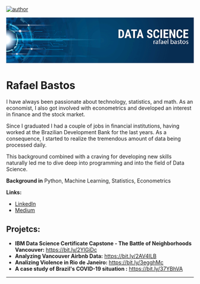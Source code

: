 [![author](https://img.shields.io/badge/author-rrbastos-orange)](https://www.linkedin.com/in/rrbastos/) 

<p align="center">
  <img src="img/github_cover.png" >
</p>

# Rafael Bastos
I have always been passionate about technology, statistics, and math. As an economist, I also got involved with econometrics and developed an interest in finance and the stock market.

Since I graduated I had a couple of jobs in financial institutions, having worked at the Brazilian Development Bank for the last years. As a consequence, I started to realize the tremendous amount of data being processed daily.

This background combined with a craving for developing new skills naturally led me to dive deep into programming and into the field of Data Science.

**Background in** Python, Machine Learning, Statistics, Econometrics

**Links:**
* [LinkedIn](https://www.linkedin.com/in/rrbastos/)
* [Medium](https://medium.com/@rafa.bastos)


## Projetcs:
* **IBM Data Science Certificate Capstone - The Battle of Neighborhoods Vancouver:** https://bit.ly/2YlGiDc
* **Analyzing Vancouver Airbnb Data:** https://bit.ly/2AV4ILB
* **Analizing Violence in Rio de Janeiro:** https://bit.ly/3egghMc
* **A case study of Brazil's COVID-19 situation :** https://bit.ly/37YBhVA
---




